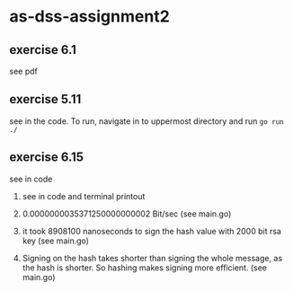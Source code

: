 # as-dss-assignment2

## exercise 6.1

see pdf

## exercise 5.11

see in the code. To run, navigate in to uppermost directory and run `go run ./`


## exercise 6.15

see in code

1. see in code and terminal printout

2. 0.0000000035371250000000002 Bit/sec (see main.go)

3. it took 8908100 nanoseconds to sign the hash value with 2000 bit rsa key (see main.go)

4. Signing on the hash takes shorter than signing the whole message, as the hash is shorter. So hashing makes signing more efficient. (see main.go)

